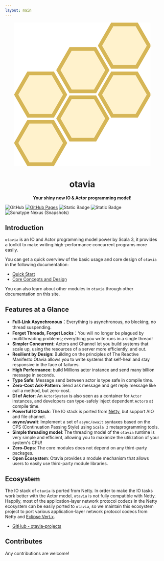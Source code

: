 ```yaml
---
layout: main
---
```


<div align=center>
<img src="../_assets/images/logo.drawio.svg" alt="otavia" >
</div>

<h1 align=center><b>otavia</b></h1>

<p align=center ><b>Your shiny new IO & Actor programming model! </b></p>

![GitHub](https://img.shields.io/github/license/yankun1992/otavia)
[![GitHub Pages](https://github.com/otavia-projects/otavia/actions/workflows/gh-pages.yml/badge.svg)](https://otavia-projects.github.io/otavia/home.html)
![Static Badge](https://img.shields.io/badge/JDK-17%2B-blue)
![Static Badge](https://img.shields.io/badge/Scala-3.3-blue)
![Sonatype Nexus (Snapshots)](https://img.shields.io/nexus/s/cc.otavia/otavia-runtime_3?server=https%3A%2F%2Fs01.oss.sonatype.org)

## Introduction

`otavia` is an IO and Actor programming model power by Scala 3, it provides a toolkit to make writing high-performance
concurrent programs more easily.

You can get a quick overview of the basic usage and core design of `otavia` in the following documentation:

- [Quick Start](./quick_start.md)
- [Core Concepts and Design](./core_concept.md)

You can also learn about other modules in `otavia` through other documentation on this site.

## Features at a Glance

- **Full-Link Asynchronous**：Everything is asynchronous, no blocking, no thread suspending.
- **Forget Threads, Forget Locks**：You will no longer be plagued by multithreading problems; everything you write runs
  in a single thread!
- **Simpler Concurrent**: Actors and Channel let you build systems that scale up, using the resources of a server more
  efficiently, and out.
- **Resilient by Design**: Building on the principles of The Reactive Manifesto Otavia allows you to write systems that
  self-heal and stay responsive in the face of failures.
- **High Performance**: build Millions actor instance and send many billion message in seconds.
- **Type Safe**: Message send between actor is type safe in compile time.
- **Zero-Cost Ask-Pattern**: Send ask message and get reply message like call a method, but zero-cost.
- **DI of Actor**: An `ActorSystem` is also seen as a container for `Actor` instances, and developers can type-safely
  inject dependent `Actor`s at compile time.
- **Powerful IO Stack**: The IO stack is ported from [Netty](https://netty.io), but support AIO and file channel.
- **async/await**: Implement a set of `async/await` syntaxes based on the CPS (Continuation Passing Style)
  using `Scala 3` metaprogramming tools.
- **Simple threading model**: The threading model of the `otavia` runtime is very simple and efficient, allowing you to
  maximize the utilization of your system's CPU!
- **Zero-Deps**: The core modules does not depend on any third-party packages.
- **Open Ecosystem**: Otavia provides a module mechanism that allows users to easily use third-party module libraries.

## Ecosystem

The IO stack of `otavia` is ported from Netty. In order to make the IO tasks work better with the Actor model, `otavia`
is not fully compatible with Netty. Happily, most of the application-layer network protocol codecs in the Netty
ecosystem can be easily ported to `otavia`, so we maintain this ecosystem project to port various application-layer
network protocol codecs from Netty and [Eclipse Vert.x](https://vertx.io/).

- [GitHub - otavia-projects](https://github.com/otavia-projects)

## Contributes

Any contributions are welcome!